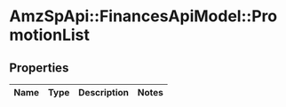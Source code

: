 # AmzSpApi::FinancesApiModel::PromotionList

## Properties
Name | Type | Description | Notes
------------ | ------------- | ------------- | -------------

